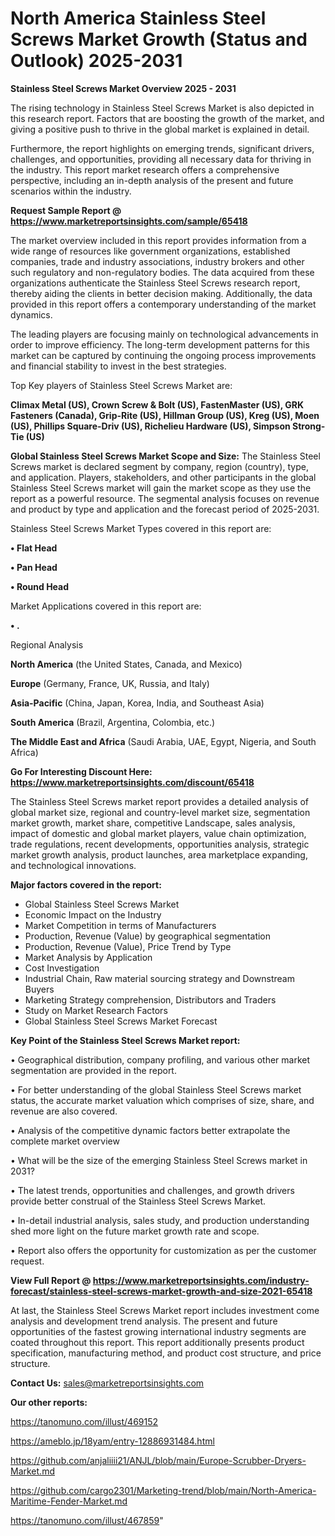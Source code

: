 # North America Stainless Steel Screws Market Growth (Status and Outlook) 2025-2031

<Strong> Stainless Steel Screws Market Overview 2025 - 2031</strong>

The rising technology in Stainless Steel Screws Market is also depicted in this research report. Factors that are boosting the growth of the market, and giving a positive push to thrive in the global market is explained in detail.

Furthermore, the report highlights on emerging trends, significant drivers, challenges, and opportunities, providing all necessary data for thriving in the industry. This report market research offers a comprehensive perspective, including an in-depth analysis of the present and future scenarios within the industry.

<strong>Request Sample Report @ <a href=https://www.marketreportsinsights.com/sample/65418>https://www.marketreportsinsights.com/sample/65418</a></strong>

The market overview included in this report provides information from a wide range of resources like government organizations, established companies, trade and industry associations, industry brokers and other such regulatory and non-regulatory bodies. The data acquired from these organizations authenticate the Stainless Steel Screws research report, thereby aiding the clients in better decision making. Additionally, the data provided in this report offers a contemporary understanding of the market dynamics.

The leading players are focusing mainly on technological advancements in order to improve efficiency. The long-term development patterns for this market can be captured by continuing the ongoing process improvements and financial stability to invest in the best strategies.

Top Key players of Stainless Steel Screws Market are:

<strong>Climax Metal (US), Crown Screw & Bolt (US), FastenMaster (US), GRK Fasteners (Canada), Grip-Rite (US), Hillman Group (US), Kreg (US), Moen (US), Phillips Square-Driv (US), Richelieu Hardware (US), Simpson Strong-Tie (US)</strong>

<strong><b>Global Stainless Steel Screws Market Scope and Size:</b></strong>
The Stainless Steel Screws market is declared segment by company, region (country), type, and application. Players, stakeholders, and other participants in the global Stainless Steel Screws market will gain the market scope as they use the report as a powerful resource. The segmental analysis focuses on revenue and product by type and application and the forecast period of 2025-2031.

Stainless Steel Screws Market Types covered in this report are:

<strong>• Flat Head

• Pan Head

• Round Head</strong>

Market Applications covered in this report are:

<strong>• .</strong> 

Regional Analysis

<strong>North America</strong> (the United States, Canada, and Mexico)

<strong>Europe</strong> (Germany, France, UK, Russia, and Italy)

<strong>Asia-Pacific</strong> (China, Japan, Korea, India, and Southeast Asia)

<strong>South America</strong> (Brazil, Argentina, Colombia, etc.)

<strong>The Middle East and Africa</strong> (Saudi Arabia, UAE, Egypt, Nigeria, and South Africa)

<strong>Go For Interesting Discount Here: <a href=https://www.marketreportsinsights.com/discount/65418>https://www.marketreportsinsights.com/discount/65418</a></strong>

The Stainless Steel Screws market report provides a detailed analysis of global market size, regional and country-level market size, segmentation market growth, market share, competitive Landscape, sales analysis, impact of domestic and global market players, value chain optimization, trade regulations, recent developments, opportunities analysis, strategic market growth analysis, product launches, area marketplace expanding, and technological innovations.

<strong><b>Major factors covered in the report:</b></strong>
<ul>
  <li>Global Stainless Steel Screws Market </li>
  <li>Economic Impact on the Industry</li>
  <li>Market Competition in terms of Manufacturers</li>
  <li>Production, Revenue (Value) by geographical segmentation</li>
  <li>Production, Revenue (Value), Price Trend by Type</li>
  <li>Market Analysis by Application</li>
  <li>Cost Investigation</li>
  <li>Industrial Chain, Raw material sourcing strategy and Downstream Buyers</li>
  <li>Marketing Strategy comprehension, Distributors and Traders</li>
  <li>Study on Market Research Factors</li>
  <li>Global Stainless Steel Screws Market Forecast</li>
</ul>

<strong><b>Key Point of the Stainless Steel Screws Market report:</b></strong>

• Geographical distribution, company profiling, and various other market segmentation are provided in the report.

• For better understanding of the global Stainless Steel Screws market status, the accurate market valuation which comprises of size, share, and revenue are also covered.

• Analysis of the competitive dynamic factors better extrapolate the complete market overview

• What will be the size of the emerging Stainless Steel Screws market in 2031?

• The latest trends, opportunities and challenges, and growth drivers provide better construal of the Stainless Steel Screws Market.

• In-detail industrial analysis, sales study, and production understanding shed more light on the future market growth rate and scope.

• Report also offers the opportunity for customization as per the customer request.

<strong><b>View Full Report @ <a href=https://www.marketreportsinsights.com/industry-forecast/stainless-steel-screws-market-growth-and-size-2021-65418>https://www.marketreportsinsights.com/industry-forecast/stainless-steel-screws-market-growth-and-size-2021-65418</a></b></strong>


At last, the Stainless Steel Screws Market report includes investment come analysis and development trend analysis. The present and future opportunities of the fastest growing international industry segments are coated throughout this report. This report additionally presents product specification, manufacturing method, and product cost structure, and price structure.

<strong>Contact Us:</strong>
sales@marketreportsinsights.com

<strong>Our other reports:</strong>

<a href=https://tanomuno.com/illust/469152>https://tanomuno.com/illust/469152</a>

<a href=https://ameblo.jp/18yam/entry-12886931484.html>https://ameblo.jp/18yam/entry-12886931484.html</a>

<a href=https://github.com/anjaliiii21/ANJL/blob/main/Europe-Scrubber-Dryers-Market.md>https://github.com/anjaliiii21/ANJL/blob/main/Europe-Scrubber-Dryers-Market.md</a>

<a href=https://github.com/cargo2301/Marketing-trend/blob/main/North-America-Maritime-Fender-Market.md>https://github.com/cargo2301/Marketing-trend/blob/main/North-America-Maritime-Fender-Market.md</a>

<a href=https://tanomuno.com/illust/467859>https://tanomuno.com/illust/467859</a>"
